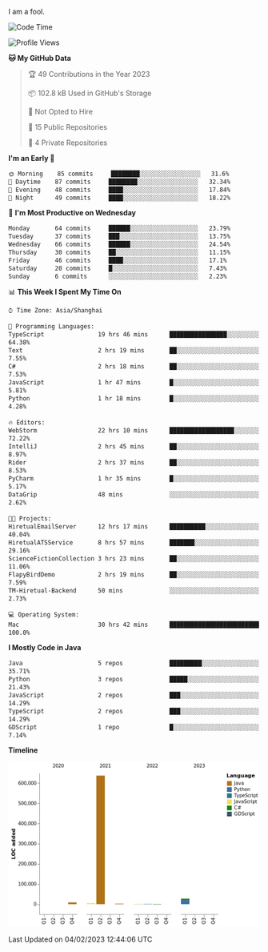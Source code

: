 I am a fool.

<!--START_SECTION:waka-->
![Code Time](http://img.shields.io/badge/Code%20Time-33%20hrs%2048%20mins-blue)

![Profile Views](http://img.shields.io/badge/Profile%20Views-160-blue)

**🐱 My GitHub Data** 

> 🏆 49 Contributions in the Year 2023
 > 
> 📦 102.8 kB Used in GitHub's Storage 
 > 
> 🚫 Not Opted to Hire
 > 
> 📜 15 Public Repositories 
 > 
> 🔑 4 Private Repositories  
 > 
**I'm an Early 🐤** 

```text
🌞 Morning    85 commits     ████████░░░░░░░░░░░░░░░░░   31.6% 
🌆 Daytime    87 commits     ████████░░░░░░░░░░░░░░░░░   32.34% 
🌃 Evening    48 commits     ████░░░░░░░░░░░░░░░░░░░░░   17.84% 
🌙 Night      49 commits     ████░░░░░░░░░░░░░░░░░░░░░   18.22%

```
📅 **I'm Most Productive on Wednesday** 

```text
Monday       64 commits     ██████░░░░░░░░░░░░░░░░░░░   23.79% 
Tuesday      37 commits     ███░░░░░░░░░░░░░░░░░░░░░░   13.75% 
Wednesday    66 commits     ██████░░░░░░░░░░░░░░░░░░░   24.54% 
Thursday     30 commits     ██░░░░░░░░░░░░░░░░░░░░░░░   11.15% 
Friday       46 commits     ████░░░░░░░░░░░░░░░░░░░░░   17.1% 
Saturday     20 commits     █░░░░░░░░░░░░░░░░░░░░░░░░   7.43% 
Sunday       6 commits      ░░░░░░░░░░░░░░░░░░░░░░░░░   2.23%

```


📊 **This Week I Spent My Time On** 

```text
⌚︎ Time Zone: Asia/Shanghai

💬 Programming Languages: 
TypeScript               19 hrs 46 mins      ████████████████░░░░░░░░░   64.38% 
Text                     2 hrs 19 mins       ██░░░░░░░░░░░░░░░░░░░░░░░   7.55% 
C#                       2 hrs 18 mins       ██░░░░░░░░░░░░░░░░░░░░░░░   7.53% 
JavaScript               1 hr 47 mins        █░░░░░░░░░░░░░░░░░░░░░░░░   5.81% 
Python                   1 hr 18 mins        █░░░░░░░░░░░░░░░░░░░░░░░░   4.28%

🔥 Editors: 
WebStorm                 22 hrs 10 mins      ██████████████████░░░░░░░   72.22% 
IntelliJ                 2 hrs 45 mins       ██░░░░░░░░░░░░░░░░░░░░░░░   8.97% 
Rider                    2 hrs 37 mins       ██░░░░░░░░░░░░░░░░░░░░░░░   8.53% 
PyCharm                  1 hr 35 mins        █░░░░░░░░░░░░░░░░░░░░░░░░   5.17% 
DataGrip                 48 mins             ░░░░░░░░░░░░░░░░░░░░░░░░░   2.62%

🐱‍💻 Projects: 
HiretualEmailServer      12 hrs 17 mins      ██████████░░░░░░░░░░░░░░░   40.04% 
HiretualATSService       8 hrs 57 mins       ███████░░░░░░░░░░░░░░░░░░   29.16% 
ScienceFictionCollection 3 hrs 23 mins       ██░░░░░░░░░░░░░░░░░░░░░░░   11.06% 
FlapyBirdDemo            2 hrs 19 mins       ██░░░░░░░░░░░░░░░░░░░░░░░   7.59% 
TM-Hiretual-Backend      50 mins             ░░░░░░░░░░░░░░░░░░░░░░░░░   2.73%

💻 Operating System: 
Mac                      30 hrs 42 mins      █████████████████████████   100.0%

```

**I Mostly Code in Java** 

```text
Java                     5 repos             █████████░░░░░░░░░░░░░░░░   35.71% 
Python                   3 repos             █████░░░░░░░░░░░░░░░░░░░░   21.43% 
JavaScript               2 repos             ███░░░░░░░░░░░░░░░░░░░░░░   14.29% 
TypeScript               2 repos             ███░░░░░░░░░░░░░░░░░░░░░░   14.29% 
GDScript                 1 repo              █░░░░░░░░░░░░░░░░░░░░░░░░   7.14%

```


**Timeline**

![Chart not found](https://raw.githubusercontent.com/VeejaLiu/VeejaLiu/master/charts/bar_graph.png) 


 Last Updated on 04/02/2023 12:44:06 UTC
<!--END_SECTION:waka-->
